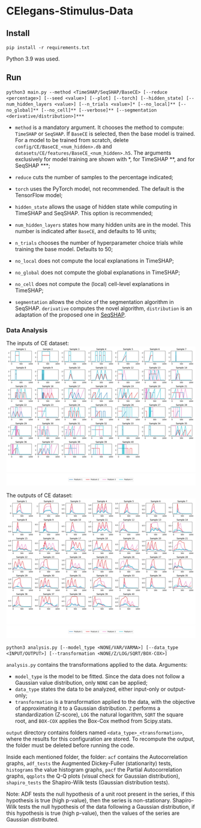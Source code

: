 # CElegans-Stimulus-Data

## Install

```
pip install -r requirements.txt
```
Python 3.9 was used.

## Run
```
python3 main.py --method <TimeSHAP/SeqSHAP/BaseCE> [--reduce <percentage>] [--seed <value>] [--plot] [--torch] [--hidden_state] [--num_hidden_layers <value>] [--n_trials <value>]* [--no_local]** [--no_global]** [--no_cell]** [--verbose]** [--segmentation <derivative/distribution>]***
```

- `method` is a mandatory argument. It chooses the method to compute: `TimeSHAP` or `SeqSHAP`. If `BaseCE` is selected, then the base model is trained. For a model to be trained from scratch, delete `config/CE/BaseCE_<num_hidden>.db` and `datasets/CE/features/BaseCE_<num_hidden>.h5`. The arguments exclusively for model training are shown with \*, for TimeSHAP \*\*, and for SeqSHAP \*\*\*;

- `reduce` cuts the number of samples to the percentage indicated;

- `torch` uses the PyTorch model, not recommended. The default is the TensorFlow model;

- `hidden_state` allows the usage of hidden state while computing in TimeSHAP and SeqSHAP. This option is recommended;

- `num_hidden_layers` states how many hidden units are in the model. This number is indicated after `BaseCE`, and defaults to 16 units;

- `n_trials` chooses the number of hyperparameter choice trials while training the base model. Defaults to 50;

- `no_local` does not compute the local explanations in TimeSHAP;

- `no_global` does not compute the global explanations in TimeSHAP;

- `no_cell` does not compute the (local) cell-level explanations in TimeSHAP;

- `segmentation` allows the choice of the segmentation algorithm in SeqSHAP. `derivative` computes the novel algorithm, `distribution` is an adaptation of the proposed one in [SeqSHAP](https://openreview.net/forum?id=0h4_YLDhf4K).

### Data Analysis

The inputs of CE dataset:
![Inputs](plots/CE/Data/inputs.png)
![Inputs_labels](plots/CE/Data/inputs.png_legend.png)

The outputs of CE dataset:
![Outputs](plots/CE/Data/outputs.png)
![Outputs_labels](plots/CE/Data/outputs.png_legend.png)

```
python3 analysis.py [--model_type <NONE/VAR/VARMA>] [--data_type <INPUT/OUTPUT>] [--transformation <NONE/Z/LOG/SQRT/BOX-COX>]
```

`analysis.py` contains the transformations applied to the data. Arguments:

- `model_type` is the model to be fitted. Since the data does not follow a Gaussian value distribution, only `NONE` can be applied;
- `data_type` states the data to be analyzed, either input-only or output-only;
- `transformation` is a transformation applied to the data, with the objective of approximating it to a Gaussian distribution. `Z` performs a standardization (Z-score), `LOG` the natural logarithm, `SQRT` the square root, and `BOX-COX` applies the Box-Cox method from Scipy.stats.

`output` directory contains folders named `<data_type>_<transformation>`, where the results for this configuration are stored. To recompute the output, the folder must be deleted before running the code.

Inside each mentioned folder, the folder: `acf` contains the Autocorrelation graphs, `adf_tests` the Augmented Dickey-Fuller (stationarity) tests, `histograms` the value histogram graphs, `pacf` the Partial Autocorrelation graphs, `qqplots` the Q-Q plots (visual check for Gaussian distribution), `shapiro_tests` the Shapiro-Wilk tests (Gaussian distribution tests).

Note: ADF tests the null hypothesis of a unit root present in the series, if this hypothesis is true (high p-value), then the series is non-stationary. Shapiro-Wilk tests the null hypothesis of the data following a Gaussian distribution, if this hypothesis is true (high p-value), then the values of the series are Gaussian distributed.